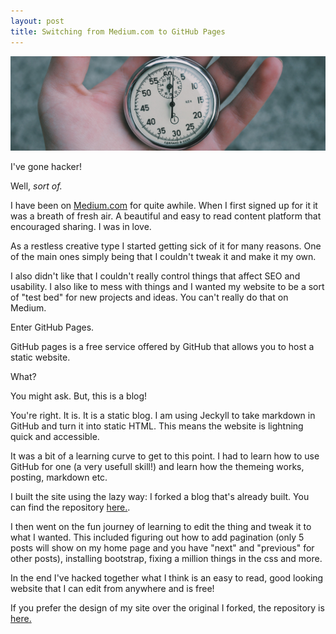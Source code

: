 ```yaml
---
layout: post
title: Switching from Medium.com to GitHub Pages
---
```




![time](/images/timeheader.jpg)

I've gone hacker!

Well, *sort of.* 

I have been on [Medium.com](https://medium.com/) for quite awhile. When I first signed up for it it was a breath of fresh air. A beautiful and easy to read content platform that encouraged sharing. I was in love. 

As a restless creative type I started getting sick of it for many reasons. One of the main ones simply being that I couldn't tweak it and make it my own.

I also didn't like that I couldn't really control things that affect SEO and usability. I also like to mess with things and I wanted my website to be a sort of "test bed" for new projects and ideas. You can't really do that on Medium. 

Enter GitHub Pages. 

GitHub pages is a free service offered by GitHub that allows you to host a static website. 

What? 

You might ask. But, this is a blog! 

You're right. It is. It is a static blog. I am using Jeckyll to take markdown in GitHub and turn it into static HTML. This means the website is lightning quick and accessible. 

It was a bit of a learning curve to get to this point. I had to learn how to use GitHub for one (a very usefull skill!) and learn how the themeing works, posting, markdown etc. 

I built the site using the lazy way: I forked a blog that's already built. You can find the repository [here.](https://github.com/barryclark/jekyll-now). 

I then went on the fun journey of learning to edit the thing and tweak it to what I wanted. This included figuring out how to add pagination (only 5 posts will show on my home page and you have "next" and "previous" for other posts), installing bootstrap, fixing a million things in the css and more. 

In the end I've hacked together what I think is an easy to read, good looking website that I can edit from anywhere and is free! 

If you prefer the design of my site over the original I forked, the repository is [here.](https://github.com/kolemcrae/kolemcrae.github.io)








